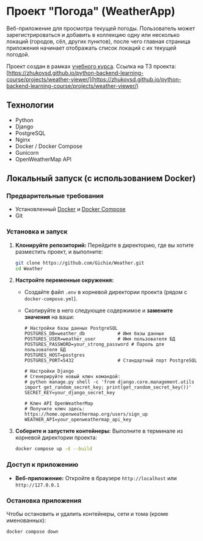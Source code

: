# Проект "Погода" (WeatherApp)

Веб-приложение для просмотра текущей погоды. Пользователь может зарегистрироваться и добавить в коллекцию одну или несколько локаций (городов, сёл, других пунктов), после чего главная страница приложения начинает отображать список локаций с их текущей погодой.

Проект создан в рамках [учебного курса](https://zhukovsd.github.io/python-backend-learning-course/projects/weather-viewer/).
Ссылка на ТЗ проекта: [https://zhukovsd.github.io/python-backend-learning-course/projects/weather-viewer/](https://zhukovsd.github.io/python-backend-learning-course/projects/weather-viewer/)

## Технологии

*   Python
*   Django
*   PostgreSQL
*   Nginx
*   Docker / Docker Compose
*   Gunicorn
*   OpenWeatherMap API

## Локальный запуск (с использованием Docker)

### Предварительные требования

*   Установленный [Docker](https://docs.docker.com/get-docker/) и [Docker Compose](https://docs.docker.com/compose/install/)
*   Git

### Установка и запуск

1.  **Клонируйте репозиторий:**
    Перейдите в директорию, где вы хотите разместить проект, и выполните:
    ```bash
    git clone https://github.com/Gichie/Weather.git
    cd Weather
    ```

2.  **Настройте переменные окружения:**
    *   Создайте файл `.env` в корневой директории проекта (рядом с `docker-compose.yml`).
    *   Скопируйте в него следующее содержимое и **замените значения** на ваши:

        ```dotenv
        # Настройки базы данных PostgreSQL
        POSTGRES_DB=weather_db            # Имя базы данных
        POSTGRES_USER=weather_user        # Имя пользователя БД
        POSTGRES_PASSWORD=your_strong_password # Пароль для пользователя БД
        POSTGRES_HOST=postgres            
        POSTGRES_PORT=5432                # Стандартный порт PostgreSQL

        # Настройки Django
        # Сгенерируйте новый ключ командой:
        # python manage.py shell -c 'from django.core.management.utils import get_random_secret_key; print(get_random_secret_key())'
        SECRET_KEY=your_django_secret_key

        # Ключ API OpenWeatherMap
        # Получите ключ здесь: https://home.openweathermap.org/users/sign_up
        WEATHER_API=your_openweathermap_api_key
        ```

3.  **Соберите и запустите контейнеры:**
    Выполните в терминале из корневой директории проекта:
    ```bash
    docker compose up -d --build
    ```

### Доступ к приложению

*   **Веб-приложение:** Откройте в браузере `http://localhost` или `http://127.0.0.1`

### Остановка приложения

Чтобы остановить и удалить контейнеры, сети и тома (кроме именованных):
```bash
docker compose down